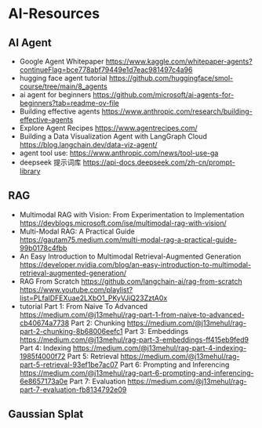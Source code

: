 # AI-Resources

## AI Agent
* Google Agent Whitepaper  https://www.kaggle.com/whitepaper-agents?continueFlag=bce778abf79449e1d7eac981497c4a96
* hugging face agent tutorial  https://github.com/huggingface/smol-course/tree/main/8_agents
* ai agent for beginners https://github.com/microsoft/ai-agents-for-beginners?tab=readme-ov-file
* Building effective agents  https://www.anthropic.com/research/building-effective-agents
* Explore Agent Recipes  https://www.agentrecipes.com/
* Building a Data Visualization Agent with LangGraph Cloud   https://blog.langchain.dev/data-viz-agent/
* agent tool use: https://www.anthropic.com/news/tool-use-ga
* deepseek 提示词库 https://api-docs.deepseek.com/zh-cn/prompt-library

## RAG
* Multimodal RAG with Vision: From Experimentation to Implementation https://devblogs.microsoft.com/ise/multimodal-rag-with-vision/
* Multi-Modal RAG: A Practical Guide https://gautam75.medium.com/multi-modal-rag-a-practical-guide-99b0178c4fbb
* An Easy Introduction to Multimodal Retrieval-Augmented Generation https://developer.nvidia.com/blog/an-easy-introduction-to-multimodal-retrieval-augmented-generation/
* RAG From Scratch https://github.com/langchain-ai/rag-from-scratch   https://www.youtube.com/playlist?list=PLfaIDFEXuae2LXbO1_PKyVJiQ23ZztA0x
* tutorial
  Part 1: From Naive To Advanced  https://medium.com/@j13mehul/rag-part-1-from-naive-to-advanced-cb40674a7738
  Part 2: Chunking https://medium.com/@j13mehul/rag-part-2-chunking-8b68006eefc1
  Part 3: Embeddings  https://medium.com/@j13mehul/rag-part-3-embeddings-ff415eb9fed9
  Part 4: Indexing https://medium.com/@j13mehul/rag-part-4-indexing-1985f4000f72
  Part 5: Retrieval https://medium.com/@j13mehul/rag-part-5-retrieval-93ef1be7ac07
  Part 6: Prompting and Inferencing https://medium.com/@j13mehul/rag-part-6-prompting-and-inferencing-6e8657173a0e
  Part 7: Evaluation https://medium.com/@j13mehul/rag-part-7-evaluation-fb8134792e09
  
  
## Gaussian Splat


